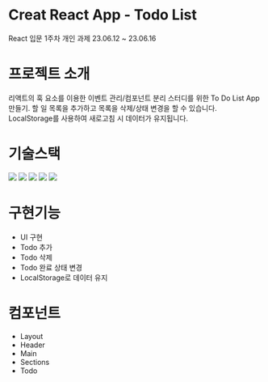 # Creat React App - Todo List
React 입문 1주차 개인 과제 23.06.12 ~ 23.06.16
# 프로젝트 소개
리액트의 훅 요소를 이용한 이벤트 관리/컴포넌트 분리 스터디를 위한 To Do List App만들기.
할 일 목록을 추가하고 목록을 삭제/상태 변경을 할 수 있습니다.
LocalStorage를 사용하여 새로고침 시 데이터가 유지됩니다.
# 기술스택
<div align=left>
  <img src="https://img.shields.io/badge/html5-E34F26?style=for-the-badge&logo=html5&logoColor=white"> 
  <img src="https://img.shields.io/badge/css-1572B6?style=for-the-badge&logo=css3&logoColor=white"> 
  <img src="https://img.shields.io/badge/javascript-F7DF1E?style=for-the-badge&logo=javascript&logoColor=black">
  <img src="https://img.shields.io/badge/react-61DAFB?style=for-the-badge&logo=react&logoColor=black"> 
  <img src="https://img.shields.io/badge/github-181717?style=for-the-badge&logo=github&logoColor=white">
</div>

# 구현기능
- UI 구현
- Todo 추가
- Todo 삭제
- Todo 완료 상태 변경
- LocalStorage로 데이터 유지
# 컴포넌트
- Layout
- Header
- Main
- Sections
- Todo
